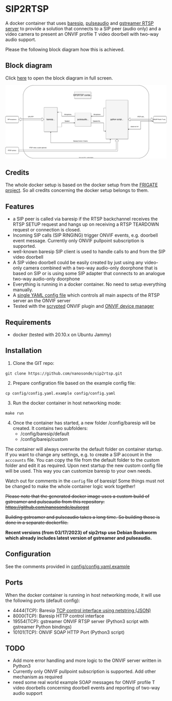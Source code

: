 # SIP2RTSP
A docker container that uses [baresip](https://github.com/baresip/baresip), [pulseaudio](https://www.freedesktop.org/wiki/Software/PulseAudio/) and [gstreamer RTSP server](https://gstreamer.freedesktop.org/documentation/gst-rtsp-server/rtsp-onvif-server.html?gi-language=python) to provide a solution that connects to a SIP peer (audio only) and a video camera to present an ONVIF profile T video doorbell with two-way audio support.

Please the following block diagram how this is achieved.


## Block diagram
Click [here](https://raw.githubusercontent.com/nanosonde/sip2rtsp/main/docs/sip2rtsp_block_diagram.svg) to open the block diagram in full screen.

![block_diagram](./docs/sip2rtsp_block_diagram.svg)

## Credits
The whole docker setup is based on the docker setup from the [FRIGATE project](https://github.com/blakeblackshear/frigate).
So all credits concerning the docker setup belongs to them.

## Features
* a SIP peer is called via baresip if the RTSP backchannel receives the RTSP SETUP request and hangs up on receiving a RTSP TEARDOWN request or connection is closed.
* Incoming SIP calls (SIP RINGING) trigger ONVIF events, e.g. doorbell event message. Currently only ONVIF pullpoint subscription is supported.
* well-known baresip SIP client is used to handle calls to and from the SIP video doorbell
* A SIP video doorbell could be easily created by just using any video-only camera combined with a two-way audio-only doorphone that is based on SIP or is using some SIP adapter that connects to an analogue two-way audio-only doorphone
* Everything is running in a docker container. No need to setup everything manually.
* A [single YAML config file](https://github.com/nanosonde/sip2rtsp/blob/main/config/config.yml.example) which controls all main aspects of the RTSP server an the ONVIF server
* Tested with the [scrypted](https://www.scrypted.app/) ONVIF plugin and [ONVIF device manager](https://sourceforge.net/projects/onvifdm/)

## Requirements

* docker (tested with 20.10.x on Ubuntu Jammy)

## Installation

1. Clone the GIT repo:

  `git clone https://github.com/nanosonde/sip2rtsp.git`

2. Prepare configration file based on the example config file:

  `cp config/config.yaml.example config/config.yaml`

3. Run the docker container in host networking mode:

  `make run`

4. Once the container has started, a new folder /config/baresip will be created.
   It contains two subfolders:
   * /config/baresip/default
   * /config/bareip/custom

  The container will always overwrite the default folder on container startup. If you want to change any settings, e.g. to create a SIP account in 
  the `acccounts` file. You can copy the file from the default folder to the custom folder and edit it as required.
  Upon next startup the new custom config file will be used.
  This way you can customize baresip to your own needs.
  
  Watch out for comments in the `config` file of baresip! Some things must not be changed to make the whole container logic work together!

~~Please note that the generated docker image uses a custom build of gstreamer and pulseaudio from this repository: https://github.com/nanosonde/pulsegst~~

~~Building gstreamer and pulseaudio takes a long time. So building those is done in a separate dockerfile.~~

**Recent versions (from 03/17/2023) of sip2rtsp use Debian Bookworm which already includes latest version of gstreamer and pulseaudio.**

## Configuration

See the comments provided in [config/config.yaml.example](https://github.com/nanosonde/sip2rtsp/blob/main/config/config.yml.example)

## Ports
When the docker container is running in host networking mode, it will use the following ports (default config):
* 4444(TCP): Baresip [TCP control interface using netstring (JSON)](https://github.com/baresip/baresip/blob/main/modules/ctrl_tcp/ctrl_tcp.c)
* 8000(TCP): Baresip HTTP control interface
* 19554(TCP): gstreamer ONVIF RTSP server (Python3 script with gstreamer Python bindings)
* 10101(TCP): ONVIF SOAP HTTP Port (Python3 script)

## TODO
* Add more error handling and more logic to the ONVIF server written in Python3
* Currently only ONVIF pullpoint subscription is supported. Add other mechanism as required
* need some real world example SOAP messages for ONVIF profile T video doorbells concerning doorbell events and reporting of two-way audio support
